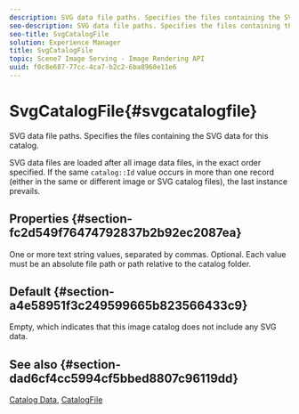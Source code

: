 ```yaml
---
description: SVG data file paths. Specifies the files containing the SVG data for this catalog.
seo-description: SVG data file paths. Specifies the files containing the SVG data for this catalog.
seo-title: SvgCatalogFile
solution: Experience Manager
title: SvgCatalogFile
topic: Scene7 Image Serving - Image Rendering API
uuid: f0c8e687-77cc-4ca7-b2c2-6ba8960e11e6
---
```


# SvgCatalogFile{#svgcatalogfile}

SVG data file paths. Specifies the files containing the SVG data for this catalog.

SVG data files are loaded after all image data files, in the exact order specified. If the same `catalog::Id` value occurs in more than one record (either in the same or different image or SVG catalog files), the last instance prevails.

## Properties {#section-fc2d549f76474792837b2b92ec2087ea}

One or more text string values, separated by commas. Optional. Each value must be an absolute file path or path relative to the catalog folder.

## Default {#section-a4e58951f3c249599665b823566433c9}

Empty, which indicates that this image catalog does not include any SVG data.

## See also {#section-dad6cf4cc5994cf5bbed8807c96119dd}

[Catalog Data](../../../../../is-api/image-catalog/image-serving-api-ref/c-image-catalog-reference/c-overview/c-catalog-data-fields/c-catalog-data-fields.md#concept-b19581028ec44f98b9f5943624403d29), [CatalogFile](../../../../../is-api/image-catalog/image-serving-api-ref/c-image-catalog-reference/c-attributes-reference/r-catalogfile.md#reference-16498bb4cb33458697c1ab002ea8db79) 
